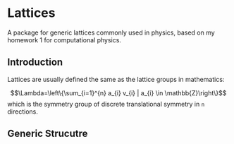 # Lattices
A package for generic lattices commonly used in physics, based on my homework 1 for computational physics.

## Introduction
Lattices are usually defined the same as the lattice groups in mathematics:

$$\Lambda=\left\{\sum_{i=1}^{n} a_{i} v_{i} | a_{i} \in \mathbb{Z}\right\}$$
which is the symmetry group of discrete translational symmetry in `n` directions.

## Generic Strucutre
